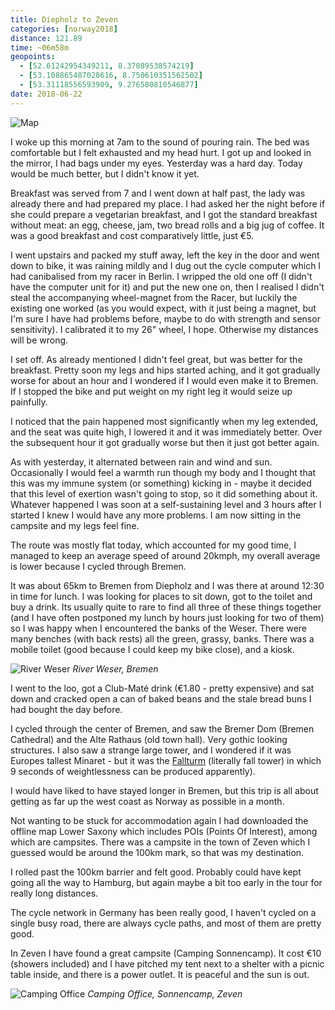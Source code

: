 ```yaml
---
title: Diepholz to Zeven
categories: [norway2018]
distance: 121.89
time: ~06m58m
geopoints: 
  - [52.61242954349211, 8.37089538574219]
  - [53.108865487028616, 8.750610351562502]
  - [53.31118556593909, 9.276580810546877]
date: 2018-06-22
---
```



![Map](/images/norway/2018-06-22-map.png)

I woke up this morning at 7am to the sound of pouring rain. The bed was
comfortable but I felt exhausted and my head hurt. I got up and looked in the
mirror, I had bags under my eyes. Yesterday was a hard day. Today would be
much better, but I didn't know it yet.

Breakfast was served from 7 and I went down at half past, the lady was already
there and had prepared my place. I had asked her the night before if she could
prepare a vegetarian breakfast, and I got the standard breakfast without meat:
an egg, cheese, jam, two bread rolls and a big jug of coffee. It was a good
breakfast and cost comparatively little, just €5.

I went upstairs and packed my stuff away, left the key in the door and went
down to bike, it was raining mildly and I dug out the cycle computer which I
had canibalised from my racer in Berlin. I wripped the old one off (I didn't
have the computer unit for it) and put the new one on, then I realised I
didn't steal the accompanying wheel-magnet from the Racer, but luckily the
existing one worked (as you would expect, with it just being a magnet, but I'm
sure I have had problems before, maybe to do with strength and sensor
sensitivity). I calibrated it to my 26" wheel, I hope. Otherwise my distances
will be wrong.

I set off. As already mentioned I didn't feel great, but was better for the
breakfast. Pretty soon my legs and hips started aching, and it got gradually
worse for about an hour and I wondered if I would even make it to Bremen. If I
stopped the bike and put weight on my right leg it would seize up painfully.

I noticed that the pain happened most significantly when my leg extended, and
the seat was quite high, I lowered it and it was immediately better. Over the
subsequent hour it got gradually worse but then it just got better again.

As with yesterday, it alternated between rain and wind and sun. Occasionally I
would feel a warmth run though my body and I thought that this was my immune
system (or something) kicking in - maybe it decided that this level of exertion
wasn't going to stop, so it did something about it. Whatever happened I was
soon at a self-sustaining level and 3 hours after I started I knew I would
have any more problems. I am now sitting in the campsite and my legs feel
fine.

The route was mostly flat today, which accounted for my good time, I managed
to keep an average speed of around 20kmph, my overall average is lower because
I cycled through Bremen.

It was about 65km to Bremen from Diepholz and I was there at around 12:30 in
time for lunch. I was looking for places to sit down, got to the toilet and
buy a drink. Its usually quite to rare to find all three of these things
together (and I have often postponed my lunch by hours just looking for two of
them) so I was happy when I encountered the banks of the Weser. There were
many benches (with back rests) all the green, grassy, banks. There was a
mobile toilet (good because I could keep my bike close), and a kiosk.

![River Weser](/images/norway/2018-06-22/IMG_20180622_131040.jpg)
*River Weser, Bremen*

I went to the loo, got a Club-Maté drink (€1.80 - pretty expensive) and sat
down and cracked open a can of baked beans and the stale bread buns I had
bought the day before.

I cycled through the center of Bremen, and saw the Bremer Dom (Bremen
Cathedral) and the Alte Rathaus (old town hall). Very gothic looking
structures. I also saw a strange large tower, and I wondered if it was
Europes tallest Minaret - but it was the
[Fallturm](https://en.wikipedia.org/wiki/Fallturm_Bremen) (literally fall
tower) in which 9 seconds of weightlessness can be produced apparently).

I would have liked to have stayed longer in Bremen, but this trip is all about
getting as far up the west coast as Norway as possible in a month.

Not wanting to be stuck for accommodation again I had downloaded the offline
map Lower Saxony which includes POIs (Points Of Interest), among which are
campsites. There was a campsite in the town of Zeven which I guessed would be
around the 100km mark, so that was my destination.

I rolled past the 100km barrier and felt good. Probably could have kept going
all the way to Hamburg, but again maybe a bit too early in the tour for really
long distances.

The cycle network in Germany has been really good, I haven't cycled on a
single busy road, there are always cycle paths, and most of them are pretty
good.

In Zeven I have found a great campsite (Camping Sonnencamp). It cost €10
(showers included) and I have pitched my tent next to a shelter with a picnic
table inside, and there is a power outlet. It is peaceful and the sun is out.

![Camping Office](/images/norway/2018-06-22/IMG_20180622_183324.jpg)
*Camping Office, Sonnencamp, Zeven*
